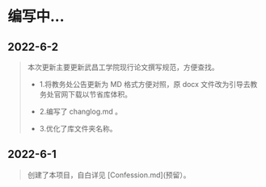 # 编写中...

## 2022-6-2

> 本次更新主要更新武昌工学院现行论文撰写规范，方便查找。
>
>* 1.将教务处公告更新为 MD 格式方便对照，原 docx 文件改为引导去教务处官网下载以节省库体积。
>
>* 2.编写了 changlog.md 。
>
>* 3.优化了库文件夹名称。

## 2022-6-1

>创建了本项目，自白详见 [Confession.md](预留）。
